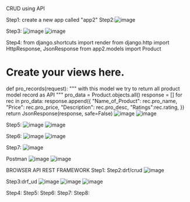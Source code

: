 CRUD using API

Step1: create a new app called "app2"
Step2:![image](https://github.com/user-attachments/assets/1c62888a-caf7-41d2-aff2-f8494e14f9e2)

Step3:
![image](https://github.com/user-attachments/assets/b7928f3e-a02f-41bf-a125-0e498f584f14)
![image](https://github.com/user-attachments/assets/c69a7357-04e1-4868-98b9-059a98b3eb4f)


Step4:
from django.shortcuts import render
from django.http import HttpResponse, JsonResponse
from app2.models import Product

# Create your views here.
def pro_records(request):
    """
    with this model we try to return all product model record as API
    """
    pro_data = Product.objects.all()
    response = []
    for rec in pro_data:
        response.append({
            "Name_of_Product": rec.pro_name,
            "Price": rec.pro_price,
            "Description": rec.pro_desc,
            "Ratings":rec.rating,
        })
    return JsonResponse(response, safe=False)
![image](https://github.com/user-attachments/assets/995eb93e-427b-48a6-b145-79df82ff91b5)
![image](https://github.com/user-attachments/assets/921e171c-3f55-4fb6-afc6-13fea9aa5086)


Step5:
![image](https://github.com/user-attachments/assets/03d3a83f-c6cd-4876-8cb2-1df4509669d1)
![image](https://github.com/user-attachments/assets/5ee9b4ef-b279-46a6-9194-09bdd10512a7)


Step6:
![image](https://github.com/user-attachments/assets/8860a9d3-70fa-40dc-99cb-ea57da59114d)
![image](https://github.com/user-attachments/assets/9b9610be-f43b-43d5-a903-b793e106b487)



Step7:
![image](https://github.com/user-attachments/assets/386e27e1-4364-404d-80e4-990aa068b733)

Postman
![image](https://github.com/user-attachments/assets/ee888d90-dcb5-4e74-b9ad-3cd66abedb90)
![image](https://github.com/user-attachments/assets/17765c38-f6ce-4cac-afd7-347c189ade53)

BROWSER API REST FRAMEWORK
Step1:
Step2:drf/crud
![image](https://github.com/user-attachments/assets/c6b0144c-ff8e-4e50-ba9e-5191c08ccfe4)

Step3:drf_ud
![image](https://github.com/user-attachments/assets/960d43fe-382c-45d8-b55e-57bb41eadc02)
![image](https://github.com/user-attachments/assets/f1695dc5-e033-43b8-9bc3-e3db6f55f778)
![image](https://github.com/user-attachments/assets/11ec37f9-37d0-479f-80bb-e0560ca9bdbb)


Step4:
Step5:
Step6:
Step7:
Step8:


